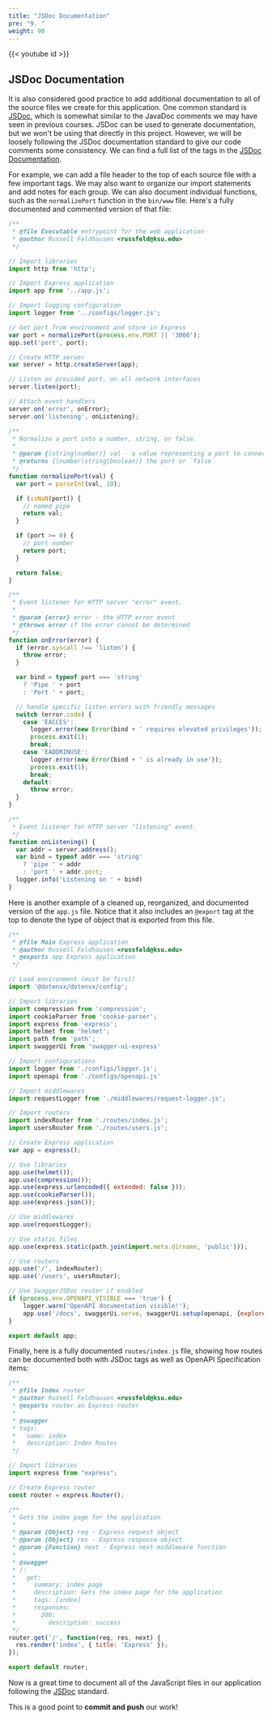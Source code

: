 ```yaml
---
title: "JSDoc Documentation"
pre: "9. "
weight: 90
---
```


{{< youtube id >}}

## JSDoc Documentation

It is also considered good practice to add additional documentation to all of the source files we create for this application. One common standard is [JSDoc](https://jsdoc.app/), which is somewhat similar to the JavaDoc comments we may have seen in previous courses. JSDoc can be used to generate documentation, but we won't be using that directly in this project. However, we will be loosely following the JSDoc documentation standard to give our code comments some consistency. We can find a full list of the tags in the [JSDoc Documentation](https://jsdoc.app/).

For example, we can add a file header to the top of each source file with a few important tags. We may also want to organize our import statements and add notes for each group. We can also document individual functions, such as the `normalizePort` function in the `bin/www` file. Here's a fully documented and commented version of that file:

```js {title="bin/www"}
/**
 * @file Executable entrypoint for the web application
 * @author Russell Feldhausen <russfeld@ksu.edu>
 */

// Import libraries
import http from 'http';

// Import Express application
import app from '../app.js';

// Import logging configuration
import logger from '../configs/logger.js';

// Get port from environment and store in Express
var port = normalizePort(process.env.PORT || '3000');
app.set('port', port);

// Create HTTP server
var server = http.createServer(app);

// Listen on provided port, on all network interfaces
server.listen(port);

// Attach event handlers
server.on('error', onError);
server.on('listening', onListening);

/**
 * Normalize a port into a number, string, or false.
 * 
 * @param {(string|number)} val - a value representing a port to connect to
 * @returns {(number|string|boolean)} the port or `false`
 */
function normalizePort(val) {
  var port = parseInt(val, 10);

  if (isNaN(port)) {
    // named pipe
    return val;
  }

  if (port >= 0) {
    // port number
    return port;
  }

  return false;
}

/**
 * Event listener for HTTP server "error" event.
 * 
 * @param {error} error - the HTTP error event
 * @throws error if the error cannot be determined
 */
function onError(error) {
  if (error.syscall !== 'listen') {
    throw error;
  }

  var bind = typeof port === 'string'
    ? 'Pipe ' + port
    : 'Port ' + port;

  // handle specific listen errors with friendly messages
  switch (error.code) {
    case 'EACCES':
      logger.error(new Error(bind + ' requires elevated privileges'));
      process.exit(1);
      break;
    case 'EADDRINUSE':
      logger.error(new Error(bind + ' is already in use'));
      process.exit(1);
      break;
    default:
      throw error;
  }
}

/**
 * Event listener for HTTP server "listening" event.
 */
function onListening() {
  var addr = server.address();
  var bind = typeof addr === 'string'
    ? 'pipe ' + addr
    : 'port ' + addr.port;
  logger.info('Listening on ' + bind)
}
```

Here is another example of a cleaned up, reorganized, and documented version of the `app.js` file. Notice that it also includes an `@export` tag at the top to denote the type of object that is exported from this file.

```js {title="app.js"}
/**
 * @file Main Express application
 * @author Russell Feldhausen <russfeld@ksu.edu>
 * @exports app Express application
 */

// Load environment (must be first)
import '@dotenvx/dotenvx/config';

// Import libraries
import compression from 'compression';
import cookieParser from 'cookie-parser';
import express from 'express';
import helmet from 'helmet';
import path from 'path';
import swaggerUi from 'swagger-ui-express'

// Import configurations
import logger from './configs/logger.js';
import openapi from './configs/openapi.js'

// Import middlewares
import requestLogger from './middlewares/request-logger.js';

// Import routers
import indexRouter from './routes/index.js';
import usersRouter from './routes/users.js';

// Create Express application
var app = express();

// Use libraries
app.use(helmet());
app.use(compression());
app.use(express.urlencoded({ extended: false })); 
app.use(cookieParser());
app.use(express.json());

// Use middlewares
app.use(requestLogger);

// Use static files
app.use(express.static(path.join(import.meta.dirname, 'public')));

// Use routers
app.use('/', indexRouter);
app.use('/users', usersRouter);

// Use SwaggerJSDoc router if enabled
if (process.env.OPENAPI_VISIBLE === 'true') {
    logger.warn('OpenAPI documentation visible!');
    app.use('/docs', swaggerUi.serve, swaggerUi.setup(openapi, {explorer: true}));
}

export default app;
```

Finally, here is a fully documented `routes/index.js` file, showing how routes can be documented both with JSDoc tags as well as OpenAPI Specification items:

```js {title="routes/index.js"}
/**
 * @file Index router
 * @author Russell Feldhausen <russfeld@ksu.edu>
 * @exports router an Express router
 * 
 * @swagger
 * tags:
 *   name: index
 *   description: Index Routes
 */

// Import libraries
import express from "express";

// Create Express router
const router = express.Router();

/**
 * Gets the index page for the application
 *
 * @param {Object} req - Express request object
 * @param {Object} res - Express response object
 * @param {Function} next - Express next middleware function
 *
 * @swagger
 * /:
 *   get: 
 *     summary: index page
 *     description: Gets the index page for the application
 *     tags: [index]
 *     responses:
 *       200: 
 *         description: success
 */
router.get('/', function(req, res, next) {
  res.render('index', { title: 'Express' });
});

export default router;
```

Now is a great time to document all of the JavaScript files in our application following the [JSDoc](https://jsdoc.app/) standard.

This is a good point to **commit and push** our work!